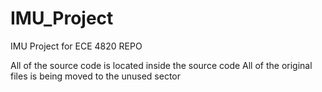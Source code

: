 # IMU_Project
IMU Project for ECE 4820 REPO

All of the source code is located inside the source code
All of the original files is being moved to the unused sector
